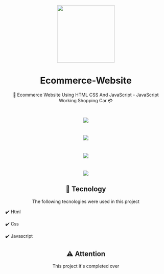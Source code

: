 <p align="center"><img src="https://icons-for-free.com/download-icon-cart+ecommerce+shop+icon-1320166083122274571_512.png" width="180"></p>
<h1 align="center"> Ecommerce-Website </h1>
<p align="center"> 🛒 Ecommerce Website Using HTML CSS And JavaScript - JavaScript Working Shopping Car 💳 </p>

<h1 align="center"><img src="https://user-images.githubusercontent.com/82244432/177000954-e98c0bb1-8f45-4a53-85f9-1bdbabc48491.gif" ></h1>
<h1 align="center"><img src="https://user-images.githubusercontent.com/82244432/177000988-608d89ec-83ac-4d42-89ee-dc119eb378ec.gif" ></h1>
<h1 align="center"><img src="https://user-images.githubusercontent.com/82244432/177001019-3a04b33f-1b15-4888-8b6b-8861300c2316.gif" ></h1>
<h1 align="center"><img src="https://user-images.githubusercontent.com/82244432/177001040-7d506a74-db77-42fc-b6dd-83c7db51170d.gif" ></h1>

<h2 align="center"> 🚀 Tecnology </h2>
<p align="center"> The following tecnologies were used in this project </p>
<p>✔️ Html</p>
<p>✔️ Css</p>
<p>✔️ Javascript</p>

<h2 align="center"> ⚠️ Attention </h2>
<p align="center"> This project it's completed over </p>

